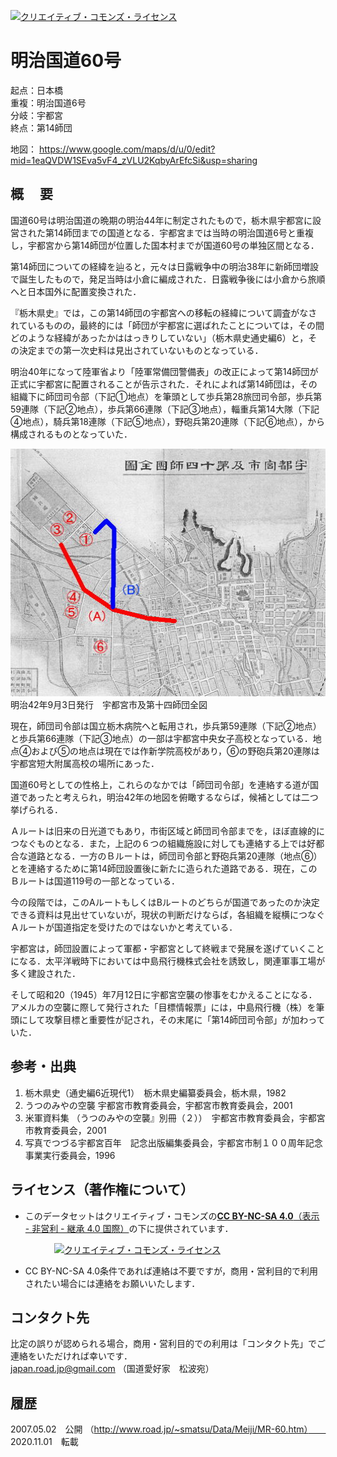 <a rel="license" href="http://creativecommons.org/licenses/by-nc-sa/4.0/"><img alt="クリエイティブ・コモンズ・ライセンス" style="border-width:0" src="https://i.creativecommons.org/l/by-nc-sa/4.0/88x31.png" /></a>　
# 明治国道60号

起点：日本橋  
重複：明治国道6号  
分岐：宇都宮  
終点：第14師団  

地図：
https://www.google.com/maps/d/u/0/edit?mid=1eaQVDW1SEva5vF4_zVLU2KqbyArEfcSi&usp=sharing


## 概　 要    
国道60号は明治国道の晩期の明治44年に制定されたもので，栃木県宇都宮に設営された第14師団までの国道となる．宇都宮までは当時の明治国道6号と重複し，宇都宮から第14師団が位置した国本村までが国道60号の単独区間となる．

第14師団についての経緯を辿ると，元々は日露戦争中の明治38年に新師団増設で誕生したもので，発足当時は小倉に編成された．日露戦争後には小倉から旅順へと日本国外に配置変換された．

『栃木県史』では，この第14師団の宇都宮への移転の経緯について調査がなされているものの，最終的には「師団が宇都宮に選ばれたことについては，その間どのような経緯があったかははっきりしていない」（栃木県史通史編6）と，その決定までの第一次史料は見出されていないものとなっている．

明治40年になって陸軍省より「陸軍常備団警備表」の改正によって第14師団が正式に宇都宮に配置されることが告示された．それによれば第14師団は，その組織下に師団司令部（下記①地点）を筆頭として歩兵第28旅団司令部，歩兵第59連隊（下記②地点），歩兵第66連隊（下記③地点），輜重兵第14大隊（下記④地点），騎兵第18連隊（下記⑤地点），野砲兵第20連隊（下記⑥地点），から構成されるものとなっていた．

<img src="MR60Map.jpg" width="1000px">
明治42年9月3日発行　宇都宮市及第十四師団全図

現在，師団司令部は国立栃木病院へと転用され，歩兵第59連隊（下記②地点）と歩兵第66連隊（下記③地点）の一部は宇都宮中央女子高校となっている．地点④および⑤の地点は現在では作新学院高校があり，⑥の野砲兵第20連隊は宇都宮短大附属高校の場所にあった．

国道60号としての性格上，これらのなかでは「師団司令部」を連絡する道が国道であったと考えられ，明治42年の地図を俯瞰するならば，候補としては二つ挙げられる．

Ａルートは旧来の日光道でもあり，市街区域と師団司令部までを，ほぼ直線的につなぐものとなる．また，上記の６つの組織施設に対しても連絡する上では好都合な道路となる．一方のＢルートは，師団司令部と野砲兵第20連隊（地点⑥）とを連絡するために第14師団設置後に新たに造られた道路である．現在，このＢルートは国道119号の一部となっている．

今の段階では，このAルートもしくはBルートのどちらが国道であったのか決定できる資料は見出せていないが，現状の判断だけならば，各組織を縦横につなぐＡルートが国道指定を受けたのではないかと考えている．


宇都宮は，師団設置によって軍都・宇都宮として終戦まで発展を遂げていくことになる．太平洋戦時下においては中島飛行機株式会社を誘致し，関連軍事工場が多く建設された．

そして昭和20（1945）年7月12日に宇都宮空襲の惨事をむかえることになる．アメルカの空襲に際して発行された「目標情報票」には，中島飛行機（株）を筆頭にして攻撃目標と重要性が記され，その末尾に「第14師団司令部」が加わっていた．


## 参考・出典  
1. 栃木県史（通史編6近現代1）　栃木県史編纂委員会，栃木県，1982  
1. うつのみやの空襲 宇都宮市教育委員会，宇都宮市教育委員会，2001  
1. 米軍資料集 （うつのみやの空襲』別冊（２））　宇都宮市教育委員会，宇都宮市教育委員会，2001  　　　　　
1. 写真でつづる宇都宮百年　記念出版編集委員会，宇都宮市制１００周年記念事業実行委員会，1996  

     
## ライセンス（著作権について）
* このデータセットはクリエイティブ・コモンズの[**CC BY-NC-SA 4.0**（表示 - 非営利 - 継承 4.0 国際）](https://creativecommons.org/licenses/by-nc-sa/4.0/deed.ja)の下に提供されています．

　　　　　<a rel="license" href="http://creativecommons.org/licenses/by-nc-sa/4.0/"><img alt="クリエイティブ・コモンズ・ライセンス" style="border-width:0" src="https://i.creativecommons.org/l/by-nc-sa/4.0/88x31.png" /></a>

* CC BY-NC-SA 4.0条件であれば連絡は不要ですが，商用・営利目的で利用されたい場合には連絡をお願いいたします．  

## コンタクト先
比定の誤りが認められる場合，商用・営利目的での利用は「コンタクト先」でご連絡をいただければ幸いです．  
japan.road.jp@gmail.com （国道愛好家　松波宛）
  
## 履歴  
2007.05.02　公開  （http://www.road.jp/~smatsu/Data/Meiji/MR-60.htm）　　
2020.11.01　転載
